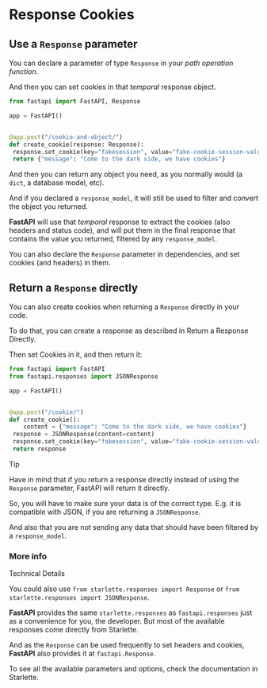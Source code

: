 
# Response Cookies


## Use a `Response` parameter


You can declare a parameter of type `Response` in your *path operation function*.


And then you can set cookies in that *temporal* response object.



```python
from fastapi import FastAPI, Response

app = FastAPI()


@app.post("/cookie-and-object/")
def create_cookie(response: Response):
 response.set_cookie(key="fakesession", value="fake-cookie-session-value")
 return {"message": "Come to the dark side, we have cookies"}

```

And then you can return any object you need, as you normally would (a `dict`, a database model, etc).


And if you declared a `response_model`, it will still be used to filter and convert the object you returned.


**FastAPI** will use that *temporal* response to extract the cookies (also headers and status code), and will put them in the final response that contains the value you returned, filtered by any `response_model`.


You can also declare the `Response` parameter in dependencies, and set cookies (and headers) in them.


## Return a `Response` directly


You can also create cookies when returning a `Response` directly in your code.


To do that, you can create a response as described in Return a Response Directly.


Then set Cookies in it, and then return it:



```python
from fastapi import FastAPI
from fastapi.responses import JSONResponse

app = FastAPI()


@app.post("/cookie/")
def create_cookie():
    content = {"message": "Come to the dark side, we have cookies"}
 response = JSONResponse(content=content)
 response.set_cookie(key="fakesession", value="fake-cookie-session-value")
 return response

```


Tip


Have in mind that if you return a response directly instead of using the `Response` parameter, FastAPI will return it directly.


So, you will have to make sure your data is of the correct type. E.g. it is compatible with JSON, if you are returning a `JSONResponse`.


And also that you are not sending any data that should have been filtered by a `response_model`.



### More info



Technical Details


You could also use `from starlette.responses import Response` or `from starlette.responses import JSONResponse`.


**FastAPI** provides the same `starlette.responses` as `fastapi.responses` just as a convenience for you, the developer. But most of the available responses come directly from Starlette.


And as the `Response` can be used frequently to set headers and cookies, **FastAPI** also provides it at `fastapi.Response`.



To see all the available parameters and options, check the documentation in Starlette.



